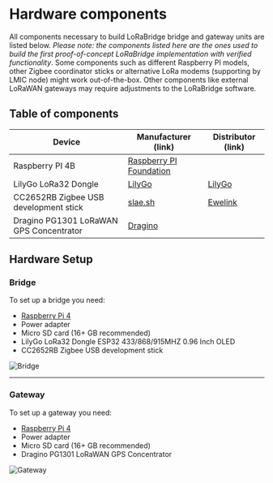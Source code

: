 # Hardware components

All components necessary to build LoRaBridge bridge and gateway units are listed below. *Please note: the components listed here are the ones used to build
the first proof-of-concept LoRaBridge implementation with verified functionality*. Some components such as different Raspberry PI models, other Zigbee coordinator sticks or alternative LoRa modems (supporting by LMIC node) might work out-of-the-box. Other components like external LoRaWAN gateways may require adjustments to the LoRaBridge software.

## Table of components

| Device  | Manufacturer (link) | Distributor (link)  |  
|---|---|---|
| Raspberry PI 4B  | [Raspberry PI Foundation](https://www.raspberrypi.com/products/raspberry-pi-4-model-b/) |   |
| LilyGo LoRa32 Dongle  | [LilyGo](https://lilygo.cc/products/lora3)  | [LilyGo](https://lilygo.cc/products/lora3)   |
| CC2652RB Zigbee USB development stick | [slae.sh](https://slae.sh/projects/cc2652/)| [Ewelink](https://ewelinkstore.com/product/cc2652rb-zigbee-usb-development-stick/?v=fa868488740a)|
| Dragino PG1301 LoRaWAN GPS Concentrator | [Dragino](https://www.dragino.com/products/lora/item/149-lora-gps-hat.html) |    |

## Hardware Setup

### Bridge

To set up a bridge you need:

- [Raspberry Pi 4](https://www.raspberrypi.com/products/raspberry-pi-4-model-b/)
- Power adapter
- Micro SD card  (16+ GB recommended)
- LilyGo LoRa32 Dongle ESP32 433/868/915MHZ 0.96 Inch OLED
- CC2652RB Zigbee USB development stick

![Bridge](../assets/Bridge.png)

___

### Gateway

To set up a gateway you need:

- [Raspberry Pi 4](https://www.raspberrypi.com/products/raspberry-pi-4-model-b/)
- Power adapter
- Micro SD card  (16+ GB recommended)
- Dragino PG1301 LoRaWAN GPS Concentrator

![Gateway](../assets/Gateway.png)
